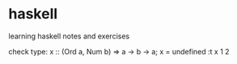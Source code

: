 # haskell
learning haskell notes and exercises

check type:
x :: (Ord a, Num b) => a -> b -> a; x = undefined
:t x 1 2

